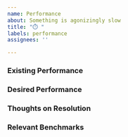 ```yaml
---
name: Performance
about: Something is agonizingly slow
title: "⏱️ "
labels: performance
assignees: ''

---
```


### Existing Performance

<!--How long does it take. Provide relevant data and version.--->

### Desired Performance

<!--What is a reasonable target for improvement?--->

### Thoughts on Resolution

<!--Do you have thoughts on how this should be addressed?--->

### Relevant Benchmarks

<!--Ideally any performance issues should be benchmarked in `tests/test_benchmarks.py`--->
